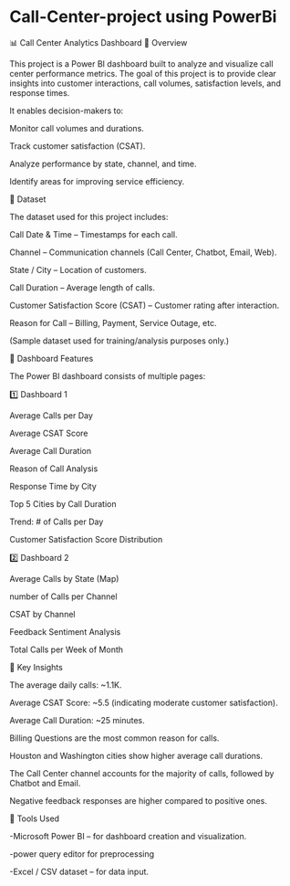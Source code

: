 # Call-Center-project using PowerBi

📊 Call Center Analytics Dashboard
🔹 Overview

This project is a Power BI dashboard built to analyze and visualize call center performance metrics.
The goal of this project is to provide clear insights into customer interactions, call volumes, satisfaction levels, and response times.

It enables decision-makers to:

Monitor call volumes and durations.

Track customer satisfaction (CSAT).

Analyze performance by state, channel, and time.

Identify areas for improving service efficiency.

🔹 Dataset

The dataset used for this project includes:

Call Date & Time – Timestamps for each call.

Channel – Communication channels (Call Center, Chatbot, Email, Web).

State / City – Location of customers.

Call Duration – Average length of calls.

Customer Satisfaction Score (CSAT) – Customer rating after interaction.

Reason for Call – Billing, Payment, Service Outage, etc.

(Sample dataset used for training/analysis purposes only.)

🔹 Dashboard Features

The Power BI dashboard consists of multiple pages:

1️⃣ Dashboard 1

Average Calls per Day

Average CSAT Score

Average Call Duration

Reason of Call Analysis

Response Time by City

Top 5 Cities by Call Duration

Trend: # of Calls per Day

Customer Satisfaction Score Distribution

2️⃣ Dashboard 2

Average Calls by State (Map)

number of Calls per Channel

CSAT by Channel

Feedback Sentiment Analysis

Total Calls per Week of Month

🔹 Key Insights

The average daily calls: ~1.1K.

Average CSAT Score: ~5.5 (indicating moderate customer satisfaction).

Average Call Duration: ~25 minutes.

Billing Questions are the most common reason for calls.

Houston and Washington cities show higher average call durations.

The Call Center channel accounts for the majority of calls, followed by Chatbot and Email.

Negative feedback responses are higher compared to positive ones.

🔹 Tools Used

-Microsoft Power BI – for dashboard creation and visualization.

-power query editor for preprocessing

-Excel / CSV dataset – for data input.
